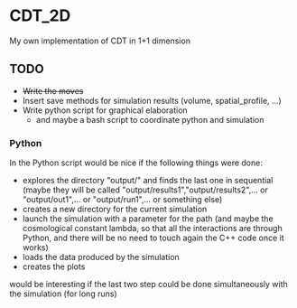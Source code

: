 # CDT_2D
My own implementation of CDT in 1+1 dimension

## TODO

- ~~Write the moves~~
- Insert save methods for simulation results (volume, spatial_profile, ...)
- Write python script for graphical elaboration
    - and maybe a bash script to coordinate python and simulation

### Python
In the Python script would be nice if the following things were done:

- explores the directory "output/" and finds the last one in sequential (maybe they will be called "output/results1","output/results2",... or "output/out1",... or "output/run1",... or something else)
- creates a new directory for the current simulation
- launch the simulation with a parameter for the path (and maybe the cosmological constant lambda, so that all the interactions are through Python, and there will be no need to touch again the C++ code once it works)
- loads the data produced by the simulation
- creates the plots

would be interesting if the last two step could be done simultaneously with the simulation (for long runs)
